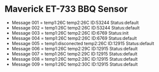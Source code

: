 # Maverick ET-733 BBQ Sensor

- Message 001 = temp1:26C temp2:26C ID:53244 Status:default   
- Message 002 = temp1:26C temp2:26C ID:53244 Status:default   
- Message 003 = temp1:26C temp2:26C ID:6769  Status:init   
- Message 004 = temp1:26C temp2:26C ID:6769  Status:default   
- Message 005 = temp1:disconected temp2:26C ID:12915  Status:default   
- Message 006 = temp1:26C temp2:29C ID:12915  Status:default   
- Message 007 = temp1:26C temp2:29C ID:12915  Status:default   
- Message 008 = temp1:26C temp2:28C ID:12915  Status:default   
- Message 009 = temp1:26C temp2:30C ID:12915  Status:default   

